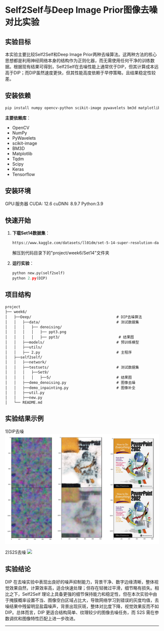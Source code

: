 # **Self2Self与Deep Image Prior图像去噪对比实验**

## 实验目标
本实验主要比较Self2Self和Deep Image Prior两种去噪算法。这两种方法的核心思想都是利用神经网络本身的结构作为正则化器，而无需使用任何干净的训练数据。根据现有结果可得到，Self2Self在去噪性能上通常优于DIP，但其计算成本远高于DIP；而DIP虽然速度更快，但其性能高度依赖于早停策略，且结果稳定性较差。

##  安装依赖
```bash
pip install numpy opencv-python scikit-image pywavelets bm3d matplotlib tqdm scipy keras tensorflow
```
**主要依赖库**：
- OpenCV
- NumPy
- PyWavelets
- scikit-image
- BM3D
- Matplotlib
- Tqdm
- Scipy
- Keras
- Tensorflow

##  安装环境
GPU:服务器
CUDA: 12.6
cuDNN: 8.9.7
Python:3.9


##  快速开始
1. **下载Set14数据集**：
   ```bash
   https://www.kaggle.com/datasets/ll01dm/set-5-14-super-resolution-dataset
   ```
   解压到代码目录下的"project/week6/Set14"文件夹


2. **运行实验**：
   ```python
   python new.py(self2self)
   python 2.py(DIP)
   ```


##  项目结构
```
project
├── week6/
│   ├──Deep/                                       # DIP去噪算法
│   │   ├──data/                                   # 测试数据集
│   │   │   ├── denoising/                           
│   │   │   │   ├── ppt3.png
│   │   │   │   ├── ppt3/                           # 结果图
│   │   ├──models/                                 # 预训练模型 
│   │   ├──utils/       
│   │   ├── 2.py                                   # 主程序   
│   ├──self2self/
│   │   ├──network/                                
│   │   ├──testsets/                               # 测试数据集
│   │   │   ├──Set9/
│   │   │   │   ├──5/                              # 结果图
│   │   ├──demo_denoising.py                       # 图像去噪
│   │   ├──demo_inpainting.py                      # 图像补全
│   │   ├──util.py                       
│   │   ├──new.py                                          
│   └── README.md                 
```

##  实验结果示例

1)DIP去噪
![](https://github.com/Zxq-hub1/Research-Training/blob/main/week12/DIP/1.jpg?raw=true)

2)S2S去噪
![](https://github.com/Zxq-hub1/Research-Training/blob/main/week12/S2S/4.jpg?raw=true)

##  实验结论
DIP 在去噪实验中表现出良好的噪声抑制能力，背景干净、数字边缘清晰，整体视觉效果自然，计算效率高，适合快速处理；但存在轻微过平滑，细节略有损失。相比之下，Self2Self 理论上具备更强的细节保持能力和稳定性，但在本次实验中由于掩膜概率设置不当、图像空白区域占比大，导致网络学习到错误的灰度均值，去噪结果中残留明显盐霜噪声，背景出现灰斑，整体对比度下降，视觉效果反而不如 DIP。总体而言，DIP 更适合结构简单、纹理较少的图像去噪任务，而 S2S 需在参数调优和图像特性匹配上进一步改进。


---